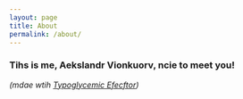 ```yaml
---
layout: page
title: About
permalink: /about/
---
```


### Tihs is me, Aekslandr Vionkuorv, ncie to meet you!

_(mdae wtih [Typoglycemic Efecftor](https://chat.openai.com/g/g-ydUqb6hx4-typoglycemic-efecftor))_
